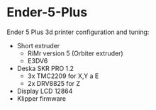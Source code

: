 # Ender-5-Plus

Ender 5 Plus 3d printer configuration and tuning:
  - Short extruder
    - RiMr version 5 (Orbiter extruder)
    - E3DV6
  - Deska SKR PRO 1.2 
    - 3x TMC2209 for X,Y a E
    - 2x DRV8825 for Z
  - Display LCD 12864
  - Klipper firmware
